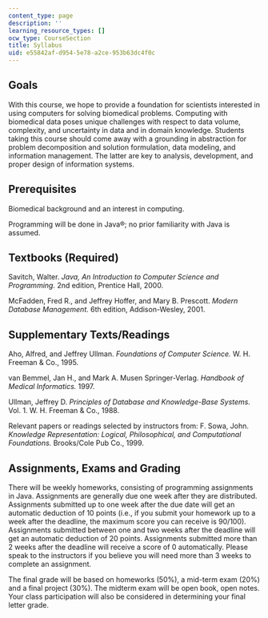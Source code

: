 ```yaml
---
content_type: page
description: ''
learning_resource_types: []
ocw_type: CourseSection
title: Syllabus
uid: e55842af-d954-5e78-a2ce-953b63dc4f0c
---
```


Goals
-----

With this course, we hope to provide a foundation for scientists interested in using computers for solving biomedical problems. Computing with biomedical data poses unique challenges with respect to data volume, complexity, and uncertainty in data and in domain knowledge. Students taking this course should come away with a grounding in abstraction for problem decomposition and solution formulation, data modeling, and information management. The latter are key to analysis, development, and proper design of information systems.

Prerequisites
-------------

Biomedical background and an interest in computing.

Programming will be done in Java®; no prior familiarity with Java is assumed.

Textbooks (Required)
--------------------

Savitch, Walter. _Java, An Introduction to Computer Science and Programming._ 2nd edition, Prentice Hall, 2000.

McFadden, Fred R., and Jeffrey Hoffer, and Mary B. Prescott. _Modern Database Management._ 6th edition, Addison-Wesley, 2001.

Supplementary Texts/Readings
----------------------------

Aho, Alfred, and Jeffrey Ullman. _Foundations of Computer Science._ W. H. Freeman & Co., 1995.

van Bemmel, Jan H., and Mark A. Musen Springer-Verlag. _Handbook of Medical Informatics._ 1997.

Ullman, Jeffrey D. _Principles of Database and Knowledge-Base Systems._ Vol. 1. W. H. Freeman & Co., 1988.

Relevant papers or readings selected by instructors from: F. Sowa, John. _Knowledge Representation: Logical, Philosophical, and Computational Foundations._ Brooks/Cole Pub Co., 1999.

Assignments, Exams and Grading
------------------------------

There will be weekly homeworks, consisting of programming assignments in Java. Assignments are generally due one week after they are distributed. Assignments submitted up to one week after the due date will get an automatic deduction of 10 points (i.e., if you submit your homework up to a week after the deadline, the maximum score you can receive is 90/100). Assignments submitted between one and two weeks after the deadline will get an automatic deduction of 20 points. Assignments submitted more than 2 weeks after the deadline will receive a score of 0 automatically. Please speak to the instructors if you believe you will need more than 3 weeks to complete an assignment.

The final grade will be based on homeworks (50%), a mid-term exam (20%) and a final project (30%). The midterm exam will be open book, open notes. Your class participation will also be considered in determining your final letter grade.